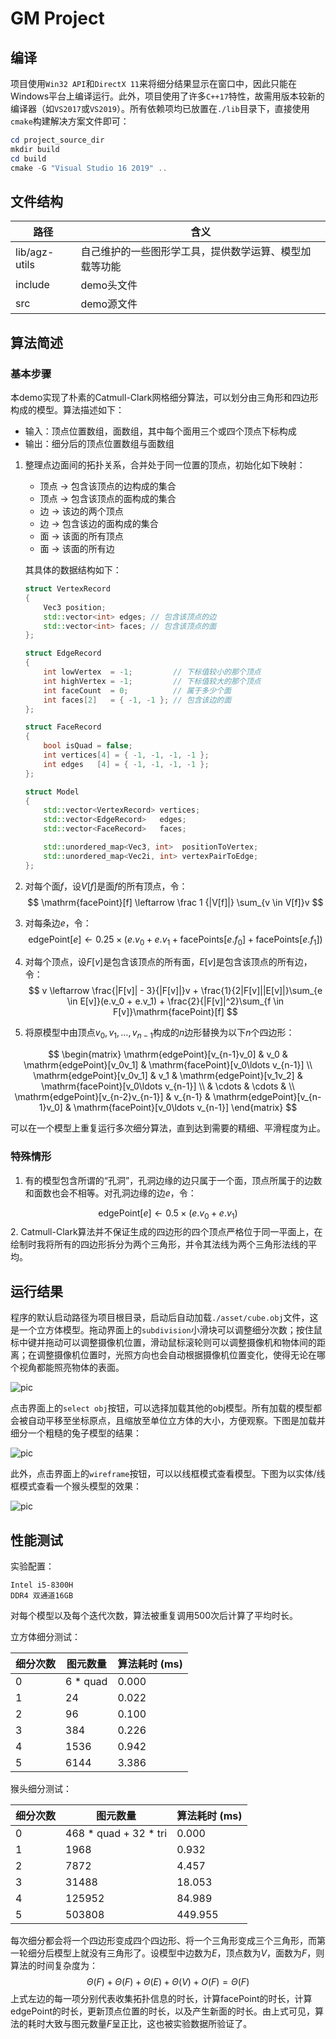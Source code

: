 # GM Project

## 编译

项目使用`Win32 API`和`DirectX 11`来将细分结果显示在窗口中，因此只能在Windows平台上编译运行。此外，项目使用了许多`C++17`特性，故需用版本较新的编译器（如`VS2017`或`VS2019`）。所有依赖项均已放置在`./lib`目录下，直接使用`cmake`构建解决方案文件即可：

```powershell
cd project_source_dir
mkdir build
cd build
cmake -G "Visual Studio 16 2019" ..
```

## 文件结构

| 路径          | 含义                                                   |
| ------------- | ------------------------------------------------------ |
| lib/agz-utils | 自己维护的一些图形学工具，提供数学运算、模型加载等功能 |
| include       | demo头文件                                             |
| src           | demo源文件                                             |

## 算法简述

### 基本步骤

本demo实现了朴素的Catmull-Clark网格细分算法，可以划分由三角形和四边形构成的模型。算法描述如下：

* 输入：顶点位置数组，面数组，其中每个面用三个或四个顶点下标构成
* 输出：细分后的顶点位置数组与面数组

1. 整理点边面间的拓扑关系，合并处于同一位置的顶点，初始化如下映射：

   * 顶点 -> 包含该顶点的边构成的集合
   * 顶点 -> 包含该顶点的面构成的集合
   * 边 -> 该边的两个顶点
   * 边 -> 包含该边的面构成的集合
   * 面 -> 该面的所有顶点
   * 面 -> 该面的所有边

   其具体的数据结构如下：

   ```cpp
   struct VertexRecord
   {
       Vec3 position;
       std::vector<int> edges; // 包含该顶点的边
       std::vector<int> faces; // 包含该顶点的面
   };
   
   struct EdgeRecord
   {
       int lowVertex  = -1;         // 下标值较小的那个顶点
       int highVertex = -1;         // 下标值较大的那个顶点
       int faceCount  = 0;          // 属于多少个面
       int faces[2]   = { -1, -1 }; // 包含该边的面
   };
   
   struct FaceRecord
   {
       bool isQuad = false;
       int vertices[4] = { -1, -1, -1, -1 };
       int edges   [4] = { -1, -1, -1, -1 };
   };
   
   struct Model
   {
       std::vector<VertexRecord> vertices;
       std::vector<EdgeRecord>   edges;
       std::vector<FaceRecord>   faces;
   
       std::unordered_map<Vec3, int>  positionToVertex;
       std::unordered_map<Vec2i, int> vertexPairToEdge;
   };
   ```

2. 对每个面$f$，设$V[f]$是面$f$的所有顶点，令：
   $$
   \mathrm{facePoint}[f] \leftarrow \frac 1 {|V[f]|} \sum_{v \in V[f]}v
   $$

3. 对每条边$e$，令：
   $$
   \mathrm{edgePoint}[e] \leftarrow 0.25 \times (e.v_0 + e.v_1 + \mathrm{facePoints}[e.f_0] + \mathrm{facePoints}[e.f_1])
   $$

4. 对每个顶点，设$F[v]$是包含该顶点的所有面，$E[v]$是包含该顶点的所有边，令：
   $$
   v \leftarrow \frac{|F[v]| - 3}{|F[v]|}v + \frac{1}{2|F[v]||E[v]|}\sum_{e \in E[v]}(e.v_0 + e.v_1) + \frac{2}{|F[v]|^2}\sum_{f \in F[v]}\mathrm{facePoint}[f]
   $$
   
5. 将原模型中由顶点$v_0, v_1, \ldots, v_{n-1}$构成的$n$边形替换为以下$n$个四边形：

$$
\begin{matrix}
\mathrm{edgePoint}[v_{n-1}v_0] & v_0 & \mathrm{edgePoint}[v_0v_1] & \mathrm{facePoint}[v_0\ldots v_{n-1}] \\
\mathrm{edgePoint}[v_0v_1] & v_1 & \mathrm{edgePoint}[v_1v_2] & \mathrm{facePoint}[v_0\ldots v_{n-1}] \\
& \cdots & \cdots & \\
\mathrm{edgePoint}[v_{n-2}v_{n-1}] & v_{n-1} & \mathrm{edgePoint}[v_{n-1}v_0] & \mathrm{facePoint}[v_0\ldots v_{n-1}]
\end{matrix}
$$

可以在一个模型上重复运行多次细分算法，直到达到需要的精细、平滑程度为止。

### 特殊情形

1. 有的模型包含所谓的“孔洞”，孔洞边缘的边只属于一个面，顶点所属于的边数和面数也会不相等。对孔洞边缘的边$e$，令：

$$
\mathrm{edgePoint}[e] \leftarrow 0.5 \times (e.v_0 + e.v_1)
$$
2. Catmull-Clark算法并不保证生成的四边形的四个顶点严格位于同一平面上，在绘制时我将所有的四边形拆分为两个三角形，并令其法线为两个三角形法线的平均。

## 运行结果

程序的默认启动路径为项目根目录，启动后自动加载`./asset/cube.obj`文件，这是一个立方体模型。拖动界面上的`subdivision`小滑块可以调整细分次数；按住鼠标中键并拖动可以调整摄像机位置，滑动鼠标滚轮则可以调整摄像机和物体间的距离；在调整摄像机位置时，光照方向也会自动根据摄像机位置变化，使得无论在哪个视角都能照亮物体的表面。

![pic](./screenshot/0.png)

点击界面上的`select obj`按钮，可以选择加载其他的obj模型。所有加载的模型都会被自动平移至坐标原点，且缩放至单位立方体的大小，方便观察。下图是加载并细分一个粗糙的兔子模型的结果：

![pic](./screenshot/1.png)

此外，点击界面上的`wireframe`按钮，可以以线框模式查看模型。下图为以实体/线框模式查看一个猴头模型的效果：

![pic](./screenshot/2.png)

## 性能测试

实验配置：

```
Intel i5-8300H
DDR4 双通道16GB
```

对每个模型以及每个迭代次数，算法被重复调用500次后计算了平均时长。

立方体细分测试：

| 细分次数 | 图元数量 | 算法耗时 (ms) |
| -------- | -------- | ------------- |
| 0        | 6 * quad | 0.000         |
| 1        | 24       | 0.022         |
| 2        | 96       | 0.100         |
| 3        | 384      | 0.226         |
| 4        | 1536     | 0.942         |
| 5        | 6144     | 3.386         |

猴头细分测试：

| 细分次数 | 图元数量              | 算法耗时 (ms) |
| -------- | --------------------- | ------------- |
| 0        | 468 * quad + 32 * tri | 0.000         |
| 1        | 1968                  | 0.932         |
| 2        | 7872                  | 4.457         |
| 3        | 31488                 | 18.053        |
| 4        | 125952                | 84.989        |
| 5        | 503808                | 449.955       |

每次细分都会将一个四边形变成四个四边形、将一个三角形变成三个三角形，而第一轮细分后模型上就没有三角形了。设模型中边数为$E$，顶点数为$V$，面数为$F$，则算法的时间复杂度为：
$$
\Theta(F) + \Theta(F) + \Theta(E) + \Theta(V) + O(F) = \Theta(F)
$$
上式左边的每一项分别代表收集拓扑信息的时长，计算$\mathrm{facePoint}$的时长，计算$\mathrm{edgePoint}$的时长，更新顶点位置的时长，以及产生新面的时长。由上式可见，算法的耗时大致与图元数量$F$呈正比，这也被实验数据所验证了。

